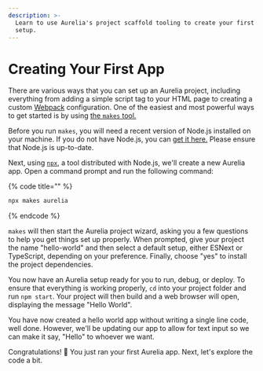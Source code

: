 ```yaml
---
description: >-
  Learn to use Aurelia's project scaffold tooling to create your first project
  setup.
---
```


# Creating Your First App

There are various ways that you can set up an Aurelia project, including everything from adding a simple script tag to your HTML page to creating a custom [Webpack](https://github.com/aurelia/aurelia/tree/master/packages/webpack-loader) configuration. One of the easiest and most powerful ways to get started is by using [the `makes` tool.](https://github.com/aurelia/new)

Before you run `makes`, you will need a recent version of Node.js installed on your machine. If you do not have Node.js, you can [get it here.](https://nodejs.org/en/) Please ensure that Node.js is up-to-date.

Next, using [`npx`](https://medium.com/@maybekatz/introducing-npx-an-npm-package-runner-55f7d4bd282b), a tool distributed with Node.js, we'll create a new Aurelia app. Open a command prompt and run the following command:

{% code title="" %}
```bash
npx makes aurelia
```
{% endcode %}

`makes` will then start the Aurelia project wizard, asking you a few questions to help you get things set up properly. When prompted, give your project the name "hello-world" and then select a default setup, either ESNext or TypeScript, depending on your preference. Finally, choose "yes" to install the project dependencies.

You now have an Aurelia setup ready for you to run, debug, or deploy. To ensure that everything is working properly, `cd` into your project folder and run `npm start`. Your project will then build and a web browser will open, displaying the message "Hello World".

You have now created a hello world app without writing a single line code, well done. However, we'll be updating our app to allow for text input so we can make it say, "Hello" to whoever we want.

Congratulations! 🎊 You just ran your first Aurelia app. Next, let's explore the code a bit.

